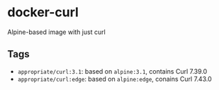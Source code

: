# docker-curl
Alpine-based image with just curl

## Tags

* `appropriate/curl:3.1`: based on `alpine:3.1`, contains Curl 7.39.0
* `appropriate/curl:edge`: based on `alpine:edge`, conains Curl 7.43.0
